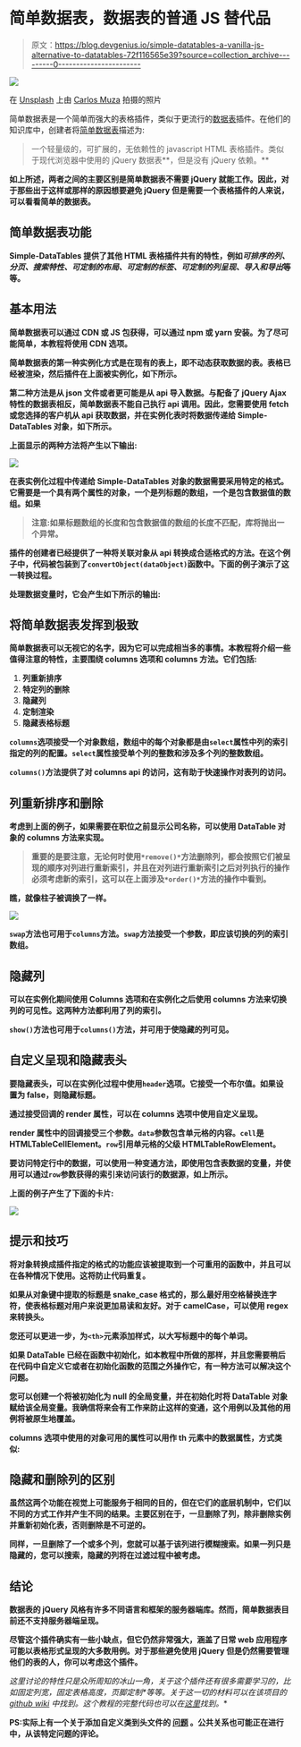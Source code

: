 # 简单数据表，数据表的普通 JS 替代品

> 原文：<https://blog.devgenius.io/simple-datatables-a-vanilla-js-alternative-to-datatables-72f116565e39?source=collection_archive---------0----------------------->

![](img/638dfc8a51a2f1b7a99382d6dcaa92bf.png)

在 [Unsplash](https://unsplash.com?utm_source=medium&utm_medium=referral) 上由 [Carlos Muza](https://unsplash.com/@kmuza?utm_source=medium&utm_medium=referral) 拍摄的照片

简单数据表是一个简单而强大的表格插件，类似于更流行的[数据表](https://datatables.net/)插件。在他们的知识库中，创建者将[简单数据表](https://github.com/fiduswriter/Simple-DataTables)描述为:

> 一个轻量级的，可扩展的，无依赖性的 javascript HTML 表格插件。类似于现代浏览器中使用的 jQuery 数据表**，但是没有 jQuery 依赖。**

**如上所述，两者之间的主要区别是简单数据表不需要 jQuery 就能工作。因此，对于那些出于这样或那样的原因想要避免 jQuery 但是需要一个表格插件的人来说，可以看看简单的数据表。**

## **简单数据表功能**

**Simple-DataTables 提供了其他 HTML 表格插件共有的特性，例如*可排序的列、分页、搜索特性、可定制的布局、可定制的标签、可定制的列呈现、导入和导出*等等。**

## **基本用法**

**简单数据表可以通过 CDN 或 JS 包获得，可以通过 npm 或 yarn 安装。为了尽可能简单，本教程将使用 CDN 选项。**

**简单数据表的第一种实例化方式是在现有的表上，即不动态获取数据的表。表格已经被渲染，然后插件在上面被实例化，如下所示。**

**第二种方法是从 json 文件或者更可能是从 api 导入数据。与配备了 jQuery Ajax 特性的数据表相反，简单数据表不能自己执行 api 调用。因此，您需要使用 fetch 或您选择的客户机从 api 获取数据，并在实例化表时将数据传递给 Simple-DataTables 对象，如下所示。**

**上面显示的两种方法将产生以下输出:**

**![](img/d67ac8001960e98a9f0aa92cdfd4fae0.png)**

**在表实例化过程中传递给 Simple-DataTables 对象的数据需要采用特定的格式。它需要是一个具有两个属性的对象，一个是列标题的数组，一个是包含数据值的数组。如果**

> **注意:如果标题数组的长度和包含数据值的数组的长度不匹配，库将抛出一个异常。**

**插件的创建者已经提供了一种将关联对象从 api 转换成合适格式的方法。在这个例子中，代码被包装到了`convertObject(dataObject)`函数中。下面的例子演示了这一转换过程。**

**处理数据变量时，它会产生如下所示的输出:**

## **将简单数据表发挥到极致**

**简单数据表可以无视它的名字，因为它可以完成相当多的事情。本教程将介绍一些值得注意的特性，主要围绕 columns 选项和 columns 方法。它们包括:**

1.  **列重新排序**
2.  **特定列的删除**
3.  **隐藏列**
4.  **定制渲染**
5.  **隐藏表格标题**

**`columns`选项接受一个对象数组，数组中的每个对象都是由`select`属性中列的索引指定的列的配置。`select`属性接受单个列的整数和涉及多个列的整数数组。**

**`columns()`方法提供了对 columns api 的访问，这有助于快速操作对表列的访问。**

## **列重新排序和删除**

**考虑到上面的例子，如果需要在职位之前显示公司名称，可以使用 DataTable 对象的 columns 方法来实现。**

> **重要的是要注意，无论何时使用`*remove()*`方法删除列，都会按照它们被呈现的顺序对列进行重新索引，并且在对列进行重新索引之后对列执行的操作必须考虑新的索引，这可以在上面涉及`*order()*`方法的操作中看到。**

**瞧，就像柱子被调换了一样。**

**![](img/25b4ffcc3feb9aea4fc609e101f7828d.png)**

**`swap`方法也可用于`columns`方法。`swap`方法接受一个参数，即应该切换的列的索引数组。**

## **隐藏列**

**可以在实例化期间使用 Columns 选项和在实例化之后使用 columns 方法来切换列的可见性。这两种方法都利用了列的索引。**

**`show()`方法也可用于`columns()`方法，并可用于使隐藏的列可见。**

## **自定义呈现和隐藏表头**

**要隐藏表头，可以在实例化过程中使用`header`选项。它接受一个布尔值。如果设置为 false，则隐藏标题。**

**通过接受回调的 render 属性，可以在 columns 选项中使用自定义呈现。**

**render 属性中的回调接受三个参数。`data`参数包含单元格的内容。`cell`是 HTMLTableCellElement。`row`引用单元格的父级 HTMLTableRowElement。**

**要访问特定行中的数据，可以使用一种变通方法，即使用包含表数据的变量，并使用可以通过`row`参数获得的索引来访问该行的数据源，如上所示。**

**上面的例子产生了下面的卡片:**

**![](img/4e60318409fb11df08cf43da7daa2df0.png)**

## **提示和技巧**

**将对象转换成插件指定的格式的功能应该被提取到一个可重用的函数中，并且可以在各种情况下使用。这将防止代码重复。**

**如果从对象键中提取的标题是 snake_case 格式的，那么最好用空格替换连字符，使表格标题对用户来说更加易读和友好。对于 camelCase，可以使用 regex 来转换头。**

**您还可以更进一步，为`<th>`元素添加样式，以大写标题中的每个单词。**

**如果 DataTable 已经在函数中初始化，如本教程中所做的那样，并且您需要稍后在代码中自定义它或者在初始化函数的范围之外操作它，有一种方法可以解决这个问题。**

**您可以创建一个将被初始化为 null 的全局变量，并在初始化时将 DataTable 对象赋给该全局变量。我确信将来会有工作来防止这样的变通，这个用例以及其他的用例将被原生地覆盖。**

**columns 选项中使用的对象可用的属性可以用作 th 元素中的数据属性，方式类似:**

## **隐藏和删除列的区别**

**虽然这两个功能在视觉上可能服务于相同的目的，但在它们的底层机制中，它们以不同的方式工作并产生不同的结果。主要区别在于，一旦删除了列，除非删除实例并重新初始化表，否则删除是不可逆的。**

**同样，一旦删除了一个或多个列，您就可以基于该列进行模糊搜索。如果一列只是隐藏的，您可以搜索，隐藏的列将在过滤过程中被考虑。**

## **结论**

**数据表的 jQuery 风格有许多不同语言和框架的服务器端库。然而，简单数据表目前还不支持服务器端呈现。**

**尽管这个插件确实有一些小缺点，但它仍然非常强大，涵盖了日常 web 应用程序可能以表格形式呈现的大多数用例。对于那些避免使用 jQuery 但是仍然需要管理他们的表的人，你可以考虑这个插件。**

**这里讨论的特性只是众所周知的冰山一角，关于这个插件还有很多需要学习的，比如固定列宽*，固定表格高度，页脚定制*等等。关于这一切的材料可以在该项目的 [github wiki](https://github.com/fiduswriter/Simple-DataTables/wiki) 中找到。这个教程的完整代码也可以在[这里](https://github.com/kiptoo-korir/simple-datatables-tut)找到。**

****PS:实际上有一个关于添加自定义类到头文件的** [**问题**](https://github.com/fiduswriter/Simple-DataTables/issues/135) **。公共关系也可能正在进行中，从该特定问题的评论。****